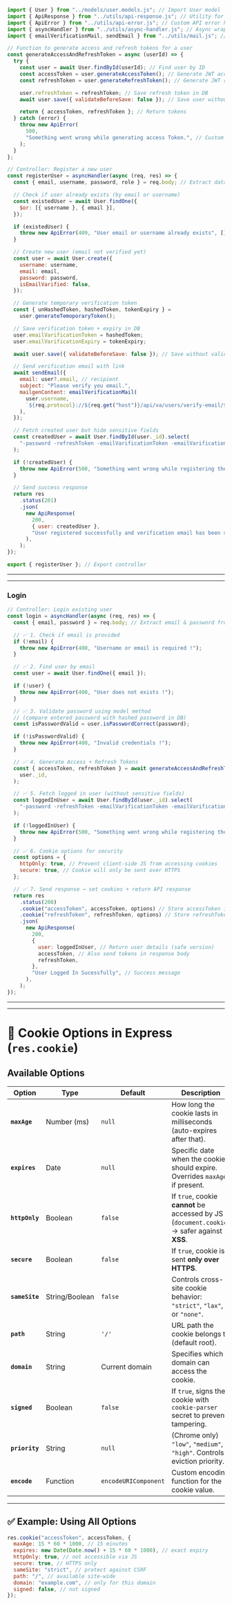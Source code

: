 ```js
import { User } from "../models/user.models.js"; // Import User model
import { ApiResponse } from "../utils/api-response.js"; // Utility for consistent API responses
import { ApiError } from "../utils/api-error.js"; // Custom API error handler
import { asyncHandler } from "../utils/async-handler.js"; // Async wrapper to catch errors in controllers
import { emailVerificationMail, sendEmail } from "../utils/mail.js"; // Email utilities

// Function to generate access and refresh tokens for a user
const generateAccessAndRefreshToken = async (userId) => {
  try {
    const user = await User.findById(userId); // Find user by ID
    const accessToken = user.generateAccessToken(); // Generate JWT access token
    const refreshToken = user.generateRefreshToken(); // Generate JWT refresh token

    user.refreshToken = refreshToken; // Save refresh token in DB
    await user.save({ validateBeforeSave: false }); // Save user without running validation checks

    return { accessToken, refreshToken }; // Return tokens
  } catch (error) {
    throw new ApiError(
      500,
      "Something went wrong while generating access Token.", // Custom error if token generation fails
    );
  }
};

// Controller: Register a new user
const registerUser = asyncHandler(async (req, res) => {
  const { email, username, password, role } = req.body; // Extract data from request body

  // Check if user already exists (by email or username)
  const existedUser = await User.findOne({
    $or: [{ username }, { email }],
  });

  if (existedUser) {
    throw new ApiError(409, "User email or username already exists", []);
  }

  // Create new user (email not verified yet)
  const user = await User.create({
    username: username,
    email: email,
    password: password,
    isEmailVarified: false,
  });

  // Generate temporary verification token
  const { unHashedToken, hashedToken, tokenExpiry } =
    user.generateTemoporaryToken();

  // Save verification token + expiry in DB
  user.emailVarificationToken = hashedToken;
  user.emailVarificationExpiry = tokenExpiry;

  await user.save({ validateBeforeSave: false }); // Save without validation

  // Send verification email with link
  await sendEmail({
    email: user?.email, // recipient
    subject: "Please verify you email.",
    mailgenContent: emailVerificationMail(
      user.username,
      `${req.protocol}://${req.get("host")}/api/va/users/verify-email/${unHashedToken}`, // Verification link with unhashed token
    ),
  });

  // Fetch created user but hide sensitive fields
  const createdUser = await User.findById(user._id).select(
    "-password -refreshToken -emailVarificationToken -emailVarificationExpiry",
  );

  if (!createdUser) {
    throw new ApiError(500, "Something went wrong while registering the user.");
  }

  // Send success response
  return res
    .status(201)
    .json(
      new ApiResponse(
        200,
        { user: createdUser },
        "User registered successfully and verification email has been sent on your email.",
      ),
    );
});

export { registerUser }; // Export controller
```

---

---

### Login

```js
// Controller: Login existing user
const login = asyncHandler(async (req, res) => {
  const { email, password } = req.body; // Extract email & password from request body

  // ✅ 1. Check if email is provided
  if (!email) {
    throw new ApiError(400, "Username or email is required !");
  }

  // ✅ 2. Find user by email
  const user = await User.findOne({ email });

  if (!user) {
    throw new ApiError(400, "User does not exists !");
  }

  // ✅ 3. Validate password using model method
  // (compare entered password with hashed password in DB)
  const isPasswordValid = user.isPasswordCorrect(password);

  if (!isPasswordValid) {
    throw new ApiError(400, "Invalid credentials !");
  }

  // ✅ 4. Generate Access + Refresh Tokens
  const { accessToken, refreshToken } = await generateAccessAndRefreshToken(
    user._id,
  );

  // ✅ 5. Fetch logged in user (without sensitive fields)
  const loggedInUser = await User.findById(user._id).select(
    "-password -refreshToken -emailVarificationToken -emailVarificationExpiry",
  );

  if (!loggedInUser) {
    throw new ApiError(500, "Something went wrong while registering the user.");
  }

  // ✅ 6. Cookie options for security
  const options = {
    httpOnly: true, // Prevent client-side JS from accessing cookies
    secure: true, // Cookie will only be sent over HTTPS
  };

  // ✅ 7. Send response → set cookies + return API response
  return res
    .status(200)
    .cookie("accessToken", accessToken, options) // Store accessToken in cookie
    .cookie("refreshToken", refreshToken, options) // Store refreshToken in cookie
    .json(
      new ApiResponse(
        200,
        {
          user: loggedInUser, // Return user details (safe version)
          accessToken, // Also send tokens in response body
          refreshToken,
        },
        "User Logged In Sucessfully", // Success message
      ),
    );
});
```

---

---

# 🍪 Cookie Options in Express (`res.cookie`)

## Available Options

| Option         | Type           | Default              | Description                                                                                 |
| -------------- | -------------- | -------------------- | ------------------------------------------------------------------------------------------- |
| **`maxAge`**   | Number (ms)    | `null`               | How long the cookie lasts in milliseconds (auto-expires after that).                        |
| **`expires`**  | Date           | `null`               | Specific date when the cookie should expire. Overrides `maxAge` if present.                 |
| **`httpOnly`** | Boolean        | `false`              | If `true`, cookie **cannot** be accessed by JS (`document.cookie`) → safer against **XSS**. |
| **`secure`**   | Boolean        | `false`              | If `true`, cookie is sent **only over HTTPS**.                                              |
| **`sameSite`** | String/Boolean | `false`              | Controls cross-site cookie behavior: `"strict"`, `"lax"`, or `"none"`.                      |
| **`path`**     | String         | `'/'`                | URL path the cookie belongs to (default root).                                              |
| **`domain`**   | String         | Current domain       | Specifies which domain can access the cookie.                                               |
| **`signed`**   | Boolean        | `false`              | If `true`, signs the cookie with `cookie-parser` secret to prevent tampering.               |
| **`priority`** | String         | `null`               | (Chrome only) `"low"`, `"medium"`, `"high"`. Controls eviction priority.                    |
| **`encode`**   | Function       | `encodeURIComponent` | Custom encoding function for the cookie value.                                              |

---

## ✅ Example: Using All Options

```js
res.cookie("accessToken", accessToken, {
  maxAge: 15 * 60 * 1000, // 15 minutes
  expires: new Date(Date.now() + 15 * 60 * 1000), // exact expiry
  httpOnly: true, // not accessible via JS
  secure: true, // HTTPS only
  sameSite: "strict", // protect against CSRF
  path: "/", // available site-wide
  domain: "example.com", // only for this domain
  signed: false, // not signed
});
```

